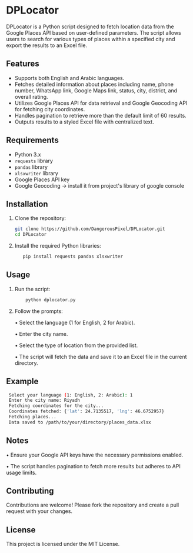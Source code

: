 # DPLocator

DPLocator is a Python script designed to fetch location data from the Google Places API based on user-defined parameters. The script allows users to search for various types of places within a specified city and export the results to an Excel file.

## Features

- Supports both English and Arabic languages.
- Fetches detailed information about places including name, phone number, WhatsApp link, Google Maps link, status, city, district, and overall rating.
- Utilizes Google Places API for data retrieval and Google Geocoding API for fetching city coordinates.
- Handles pagination to retrieve more than the default limit of 60 results.
- Outputs results to a styled Excel file with centralized text.

## Requirements

- Python 3.x
- `requests` library
- `pandas` library
- `xlsxwriter` library
- Google Places API key
- Google Geocoding -> install it from project's library of google console

## Installation

1. Clone the repository:
   ```bash
   git clone https://github.com/DangerousPixel/DPLocator.git
   cd DPLocator
   ```
2.	Install the required Python libraries:
       ```bash
          pip install requests pandas xlsxwriter
    ```
## Usage

1. Run the script:
   ```bash
       python dplocator.py
   
2. Follow the prompts:
   
	•	Select the language (1 for English, 2 for Arabic).

	•	Enter the city name.

	•	Select the type of location from the provided list.

	•	The script will fetch the data and save it to an Excel file in the current directory.

## Example

   ```bash
    Select your language (1: English, 2: Arabic): 1
    Enter the city name: Riyadh
    Fetching coordinates for the city...
    Coordinates fetched: {'lat': 24.7135517, 'lng': 46.6752957}
    Fetching places...
    Data saved to /path/to/your/directory/places_data.xlsx
```
## Notes

•	Ensure your Google API keys have the necessary permissions enabled.

•	The script handles pagination to fetch more results but adheres to API usage limits.

## Contributing

Contributions are welcome! Please fork the repository and create a pull request with your changes.

## License

This project is licensed under the MIT License.

